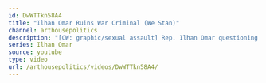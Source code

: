 ```yaml
---
id: DwWTTkn58A4
title: "Ilhan Omar Ruins War Criminal (We Stan)"
channel: arthousepolitics
description: "[CW: graphic/sexual assault] Rep. Ilhan Omar questioning war criminal Elliott Abrams at a hearing is pure justice. Oh, we stan! She makes him reckon with the genocide and crimes against humanity he oversaw in Guatemala, El Salvador and Nicaragua to his lizard face."
series: Ilhan Omar
source: youtube
type: video
url: /arthousepolitics/videos/DwWTTkn58A4/
---
```


